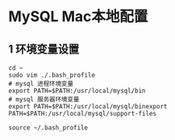 # MySQL Mac本地配置

## 1 环境变量设置

```shell
cd ~
sudo vim ./.bash_profile
# mysql 进程环境变量
export PATH=$PATH:/usr/local/mysql/bin
# mysql 服务器环境变量
export PATH=$PATH:/usr/local/mysql/binexport PATH=$PATH:/usr/local/mysql/support-files

source ~/.bash_profile
```